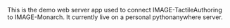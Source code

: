 This is the demo web server app used to connect IMAGE-TactileAuthoring to IMAGE-Monarch. It currently live on a personal pythonanywhere server.
